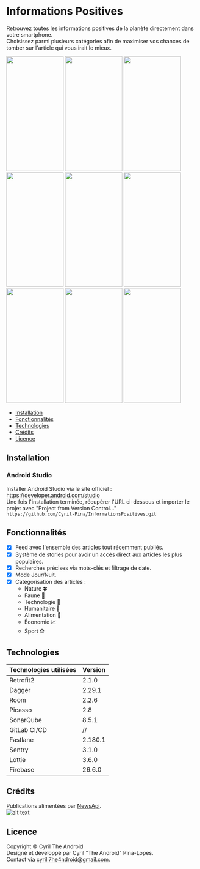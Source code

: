 # Informations Positives

Retrouvez toutes les informations positives de la planète directement dans votre smartphone.\
Choisissez parmi plusieurs catégories afin de maximiser vos chances de tomber sur l'article qui vous irait le mieux.

<img src="https://user-images.githubusercontent.com/78708458/121337807-3415a380-c91d-11eb-9c25-02d47081dc9d.jpg" width=150 height=300 /> <img src="https://user-images.githubusercontent.com/78708458/121852349-a6a4cb80-ccef-11eb-8d28-292b23638469.jpg" width=150 height=300 /> <img src="https://user-images.githubusercontent.com/78708458/121851924-0f3f7880-ccef-11eb-8142-953abc0f0e87.jpg" width=150 height=300 /> <img src="https://user-images.githubusercontent.com/78708458/121851943-1797b380-ccef-11eb-9468-7a10f5415eee.jpg" width=150 height=300 /> <img src="https://user-images.githubusercontent.com/78708458/121853020-9fca8880-ccf0-11eb-884e-7d966e9ed3e0.jpg" width=150 height=300 /> <img src="https://user-images.githubusercontent.com/78708458/121851987-21211b80-ccef-11eb-912a-2b4d855cabe2.jpg" width=150 height=300 /> <img src="https://user-images.githubusercontent.com/78708458/121852009-28e0c000-ccef-11eb-8f1b-9ded4ca860cf.jpg" width=150 height=300 /> <img src="https://user-images.githubusercontent.com/78708458/121852610-069b7200-ccf0-11eb-91bf-fc39039a18ae.gif" width=150 height=300 /> <img src="https://user-images.githubusercontent.com/78708458/121852600-026f5480-ccf0-11eb-8bfe-45c16371c4e2.gif" width=150 height=300 />


- [Installation](#Installation)
- [Fonctionnalités](#Fonctionnalités)
- [Technologies](#Technologies)
- [Crédits](#Crédits)
- [Licence](#Licence)

## Installation
### Android Studio

Installer Android Studio via le site officiel : https://developer.android.com/studio  
Une fois l'installation terminée, récupérer l'URL ci-dessous et importer le projet avec "Project from Version Control..."\
`https://github.com/Cyril-Pina/InformationsPositives.git`

## Fonctionnalités

- [x] Feed avec l'ensemble des articles tout récemment publiés.
- [x] Système de stories pour avoir un accès direct aux articles les plus populaires.
- [x] Recherches précises via mots-clés et filtrage de date.
- [x] Mode Jour/Nuit.
- [x] Categorisation des articles :
  - Nature 🍀
  - Faune 🐾
  - Technologie 🤖
  - Humanitaire 💛
  - Alimentation 🍴
  - Économie 📈
  - Sport ⚽

## Technologies

Technologies utilisées | Version
------------ | -------------
Retrofit2 | 2.1.0
Dagger | 2.29.1
Room | 2.2.6
Picasso | 2.8
SonarQube | 8.5.1
GitLab CI/CD | //
Fastlane | 2.180.1
Sentry | 3.1.0
Lottie | 3.6.0
Firebase | 26.6.0

## Crédits

Publications alimentées par [NewsApi](https://newsapi.org/).\
![alt text](https://github.com/CyrilTheAndroid/InformationsPositives/blob/master/app/src/main/res/drawable-v24/newsapi_logo.png?raw=true)

## Licence 

Copyright © Cyril The Android\
Designé et développé par Cyril "The Android" Pina-Lopes.\
Contact via cyril.7he4ndroid@gmail.com.
